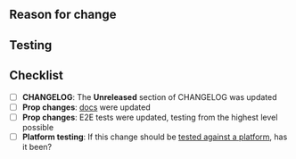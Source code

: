 <!-- *************************************** -->
<!--       🌱 Pull Request Template          -->
<!-- *************************************** -->

<!-- ✅ Linked to ZenHub issue               -->

## Reason for change

<!-- What does this change, in plain language? -->
<!-- Before/after screenshots may be helpful.  -->

## Testing

<!-- For someone unfamiliar with the issue, how should this be tested? -->

## Checklist

<!-- are all the steps completed? -->

- [ ] **CHANGELOG**: The **Unreleased** section of CHANGELOG was updated
- [ ] **Prop changes**: [docs][docs] were updated
- [ ] **Prop changes**: E2E tests were updated, testing from the highest level possible
- [ ] **Platform testing**: If this change should be [tested against a platform][platform-testing], has it been?

[docs]: https://ui.sandbox.manifold.co
[platform-testing]: https://app.gitbook.com/@manifold/s/engineering/playbooks/testing-your-code-against-a-platform
